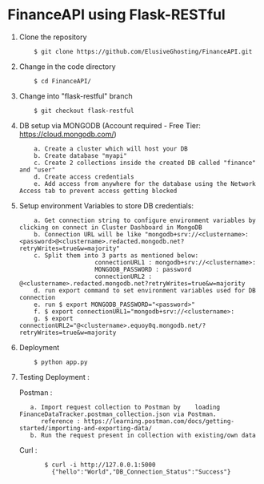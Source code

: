 # FinanceAPI using Flask-RESTful

1. Clone the repository

           $ git clone https://github.com/ElusiveGhosting/FinanceAPI.git

2. Change in the code directory

           $ cd FinanceAPI/

3. Change into "flask-restful" branch

           $ git checkout flask-restful

4. DB setup via MONGODB (Account required - Free Tier: https://cloud.mongodb.com/)

           a. Create a cluster which will host your DB
           b. Create database "myapi"
           c. Create 2 collections inside the created DB called "finance" and "user"
           d. Create access credentials
           e. Add access from anywhere for the database using the Network Access tab to prevent access getting blocked

5. Setup environment Variables to store DB credentials:

           a. Get connection string to configure environment variables by clicking on connect in Cluster Dashboard in MongoDB
           b. Connection URL will be like "mongodb+srv://<clustername>:<password>@<clustername>.redacted.mongodb.net?retryWrites=true&w=majority"
           c. Split them into 3 parts as mentioned below:
                            connectionURL1 : mongodb+srv://<clustername>:
                            MONGODB_PASSWORD : password
                            connectionURL2 : @<clustername>.redacted.mongodb.net?retryWrites=true&w=majority
           d. run export command to set environment variables used for DB connection
           e. run $ export MONGODB_PASSWORD="<password>"
           f. $ export connectionURL1="mongodb+srv://<clustername>:
           g. $ export connectionURL2="@<clustername>.equoy0q.mongodb.net/?retryWrites=true&w=majority  


6. Deployment

           $ python app.py


7. Testing Deployment :

   Postman :

          a. Import request collection to Postman by 	loading FinanceDataTracker.postman_collection.json via Postman.
             reference : https://learning.postman.com/docs/getting-started/importing-and-exporting-data/
          b. Run the request present in collection with existing/own data

   Curl :

    		  $ curl -i http://127.0.0.1:5000
    		    {"hello":"World","DB_Connection_Status":"Success"}
